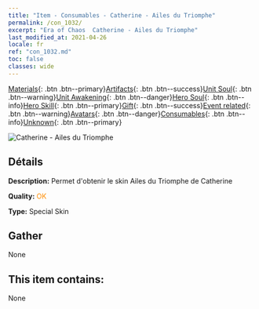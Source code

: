 ```yaml
---
title: "Item - Consumables - Catherine - Ailes du Triomphe"
permalink: /con_1032/
excerpt: "Era of Chaos  Catherine - Ailes du Triomphe"
last_modified_at: 2021-04-26
locale: fr
ref: "con_1032.md"
toc: false
classes: wide
---
```

 [Materials](/ItemsFR/){: .btn .btn--primary}[Artifacts](/ItemsFR/Artifacts/){: .btn .btn--success}[Unit Soul](/ItemsFR/UnitSoul/){: .btn .btn--warning}[Unit Awakening](/ItemsFR/UnitAwakening/){: .btn .btn--danger}[Hero Soul](/ItemsFR/HeroSoul/){: .btn .btn--info}[Hero Skill](/ItemsFR/HeroSkill/){: .btn .btn--primary}[Gift](/ItemsFR/Gift/){: .btn .btn--success}[Event related](/ItemsFR/Events/){: .btn .btn--warning}[Avatars](/ItemsFR/Avatars/){: .btn .btn--danger}[Consumables](/ItemsFR/Consumables/){: .btn .btn--info}[Unknown](/ItemsFR/Unknown/){: .btn .btn--primary}

 ![Catherine - Ailes du Triomphe](/images/h/h_Catherine10.jpg)

## Détails
 **Description:** Permet d'obtenir le skin Ailes du Triomphe de Catherine

 **Quality:** <span style="color: #FF8C00">OK</span>

 **Type:** Special Skin

## Gather

  None

## This item contains:

  None

